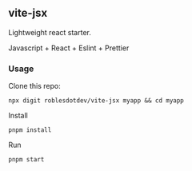 ## vite-jsx

Lightweight react starter.

Javascript + React + Eslint + Prettier

### Usage

Clone this repo:

```
npx digit roblesdotdev/vite-jsx myapp && cd myapp
```

Install

```
pnpm install
```

Run

```
pnpm start
```
